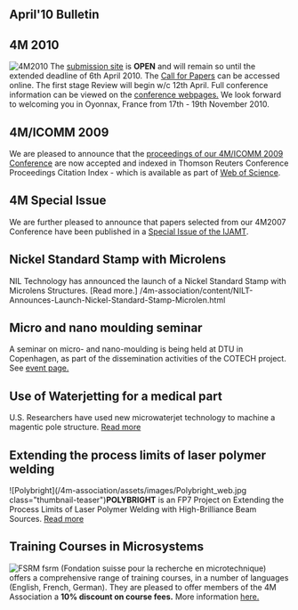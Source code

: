 ## April'10 Bulletin

<!--break-->
##  4M 2010


![4M2010](/4m-association/assets/images/4m-logotight_web.png)
The [submission site](/4m-association/conference/2010/Submission%20Guidelines.html) is **OPEN** and will remain so until the extended deadline of 6th April 2010. The [Call for Papers](/4m-association/content/1st-Call-Papers.html) can be accessed online. The first stage Review will begin w/c 12th April. Full conference information can be viewed on the [conference webpages.](/4m-association/conference/2010) We look forward to welcoming you in Oyonnax, France from 17th - 19th November 2010.  
  
##  4M/ICOMM 2009

We are pleased to announce that the [proceedings of our 4M/ICOMM 2009 Conference](http://eco.pepublishing.com/content/g837w8) are now accepted and indexed in Thomson Reuters Conference Proceedings Citation Index - which is available as part of [Web of Science](http://thomsonreuters.com/products_services/science/science_products/a-z/web_of_science).  
    
##  4M Special Issue

We are further pleased to announce that papers selected from our 4M2007 Conference have been published in a [Special Issue of the IJAMT](/4m-association/content/4M-Special-Issue-IJAMT).  
  
##  Nickel Standard Stamp with Microlens

NIL Technology has announced the launch of a Nickel Standard Stamp with Microlens Structures. [Read more.] /4m-association/content/NILT-Announces-Launch-Nickel-Standard-Stamp-Microlen.html
  
##  Micro and nano moulding seminar

A seminar on micro- and nano-moulding is being held at DTU in Copenhagen, as part of the dissemination activities of the COTECH project. See [event page.](/4m-association/event/Micro-nano-moulding-seminar)   
  
##  Use of Waterjetting for a medical part

U.S. Researchers have used new microwaterjet technology to machine a magentic pole structure. [Read more](/4m-association/content/Use-microwaterjetting-medical-part)  
  
##  Extending the process limits of laser polymer welding

![Polybright](/4m-association/assets/images/Polybright_web.jpg class="thumbnail-teaser")**POLYBRIGHT** is an FP7 Project on Extending the Process Limits of Laser Polymer Welding with High-Brilliance Beam Sources. [Read more](/4m-association/content/Extending-process-limits-laser-polymer-welding)  

##  Training Courses in Microsystems

![FSRM](/4m-association/assets/images/FSRM_LOGO_web.gif)
fsrm (Fondation suisse pour la recherche en microtechnique) offers a comprehensive range of training courses, in a number of languages (English, French, German). They are pleased to offer members of the 4M Association a <b>10% discount on course fees.</b> More information [here.](/4m-association/content/fsrm-training-courses.html)